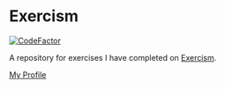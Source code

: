 # Exercism

[![CodeFactor](https://www.codefactor.io/repository/github/dalprahcd/exercism-solutions/badge)](https://www.codefactor.io/repository/github/dalprahcd/exercism-solutions)

A repository for exercises I have completed on [Exercism][].

[My Profile][]

[Exercism]: http://exercism.io/
[My Profile]: https://exercism.io/profiles/dalprahcd
